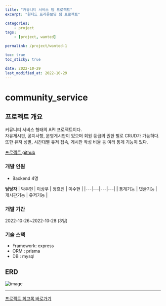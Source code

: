 ```yaml
---
title: "커뮤니티 서비스 팀 프로젝트"
excerpt: "원티드 프리온보딩 팀 프로젝트"

categories:
    - project
tags:
    - [project, wanted]

permalink: /project/wanted-1

toc: true
toc_sticky: true

date: 2022-10-29
last_modified_at: 2022-10-29
---
```


# community_service

## 프로젝트 개요

커뮤니티 서비스 형태의 API 프로젝트이다.\
자유게시판, 공지사항, 운영게시판이 있으며 회원 등급의 권한 별로 CRUD가 가능하다.\
또한 유저 성별, 시간대별 유저 접속, 게시판 작성 비율 등 여러 통계 기능이 있다.

[프로젝트 github](https://github.com/PreOnboarding-Team-F/community_service)

### 개발 인원
- Backend 4명

**담당자**
| 박주현  | 이상우 | 정효진 | 이수현 |
|---|---|---|---|
| 통계기능 | 댓글기능 | 게시판기능 |  유저기능 |

### 개발 기간
2022-10-26~2022-10-28 (3일)

### 기술 스택
- Framework: express
- ORM : prisma
- DB : mysql

## ERD
![image](https://user-images.githubusercontent.com/55984573/198518910-64d8373e-6a68-4a93-a499-003ce7ab5bff.png)



---

[프로젝트 회고록 바로가기](https://sangwoo.dev/memoir/14)